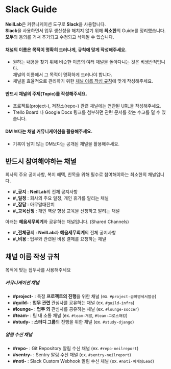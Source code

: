 # Slack Guide

**NeilLab**은 커뮤니케이션 도구로 **Slack**을 사용합니다.  
**Slack**을 사용하면서 업무 생산성을 해치지 않기 위해 **최소한**의 Guide를 정리했습니다.
**모두**의 동의를 거쳐 추가되고 수정되고 삭제될 수 있습니다.

#### 채널의 이름은 목적이 명확히 드러나게, 규칙에 맞게 작성해주세요.

- 원하는 내용을 찾기 위해 비슷한 이름의 여러 채널을 돌아다니는 것은 비생산적입니다.   
채널의 이름에서 그 목적이 명확하게 드러나야 합니다.
- 채널을 효율적으로 관리하기 위한 [채널 이름 작성 규칙](#%EC%B1%84%EB%84%90-%EC%9D%B4%EB%A6%84-%EC%9E%91%EC%84%B1-%EA%B7%9C%EC%B9%99)에 맞게 작성해주세요.

#### 반드시 채널의 주제(Topic)를 작성해주세요.

- 프로젝트(project-), 저장소(repo-) 관련 채널에는 연관된 URL을 작성해주세요. 
- Trello Board 나 Google Docs 링크를 첨부하면 관련 문서를 찾는 수고를 덜 수 있습니다.

#### DM 보다는 채널 커뮤니케이션을 활용해주세요.

- 기록이 남지 않는 DM보다는 공개된 채널을 활용해주세요.

## 반드시 참여해야하는 채널

회사의 주요 공지사항, 복지 혜택, 친목을 위해 필수로 참여해야하는 최소한의 채널입니다.

- **#_공지** : **NeilLab**의 전체 공지사항
- **#_일정** : 회사의 주요 일정, 개인 휴가를 알리는 채널
- **#_잡담** : 아무말대잔치
- **#_교육신청** : 개인 역량 향상 교육을 신청하고 알리는 채널

아래는 **혜움세무회계**와 공유하는 채널입니다. (Shared Channels)

- **#_전체공지** : **NeilLab**과 **혜움세무회계**의 전체 공지사항
- **#_비용** : 업무와 관련된 비용 결제를 요청하는 채널

## 채널 이름 작성 규칙

목적에 맞는 접두사를 사용해주세요

##### 커뮤니케이션 채널

- **#project-** : 특정 **프로젝트의 진행**을 위한 채널 (ex. `#project-급여명세서발송`)
- **#guild-** : **업무 관련** 관심사를 공유하는 채널 (ex. `#guild-infra`)
- **#lounge-** : **업무 외** 관심사를 공유하는 채널 (ex. `#lounge-soccer`)
- **#team-** : 팀 내 소통 채널 (ex. `#team-개발`, `#team-그로스해킹`)
- **#study-** : **스터디 그룹**의 진행을 위한 채널 (ex. `#study-django`)

##### 알림 수신 채널

- **#repo-** : Git Repository 알림 수신 채널 (ex. `#repo-neilreport`)
- **#sentry-** : Sentry 알림 수신 채널 (ex. `#sentry-neilreport`)
- **#noti-** : Slack Custom Webhook 알림 수신 채널 (ex. `#noti-마케팅Lead`)
